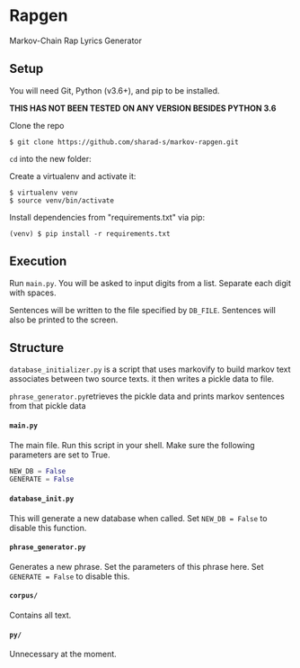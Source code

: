

# Rapgen

Markov-Chain Rap Lyrics Generator

## Setup

You will need Git, Python (v3.6+), and pip to be installed.

**THIS HAS NOT BEEN TESTED ON ANY VERSION BESIDES PYTHON 3.6**

Clone the repo

```
$ git clone https://github.com/sharad-s/markov-rapgen.git
```
`cd` into the new folder:

Create a virtualenv and activate it:

```
$ virtualenv venv
$ source venv/bin/activate
```

Install dependencies from "requirements.txt" via pip:

```
(venv) $ pip install -r requirements.txt
```

## Execution

Run `main.py`.
You will be asked to input digits from a list.
Separate each digit with spaces.

Sentences will be written to the file specified by `DB_FILE`.
Sentences will also be printed to the screen.


## Structure

`database_initializer.py` is a script that uses markovify to build markov text associates between two source texts. it then writes a pickle data to file.

`phrase_generator.py`retrieves the pickle data and prints markov sentences from that pickle data

#### `main.py`
The main file. Run this script in your shell.
Make sure the following parameters are set to True.

```python
NEW_DB = False
GENERATE = False
```

#### `database_init.py`
This will generate a new database when called. Set `NEW_DB = False` to disable this function.

#### `phrase_generator.py`

Generates a new phrase. Set the parameters of this phrase here.
Set `GENERATE = False` to disable this.

#### `corpus/`
Contains all text.

#### `py/`
Unnecessary at the moment.
